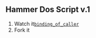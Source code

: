 ## Hammer Dos Script v.1

1. Watch it[`binding_of_caller`](http://www.youtube.com/watch?v=HVbRUhX2EPo)
2. Fork it
